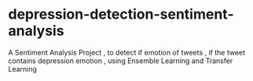 # depression-detection-sentiment-analysis
A Sentiment Analysis Project , to detect if emotion of tweets , if the tweet contains depression emotion  , using Ensemble Learning and Transfer Learning 
